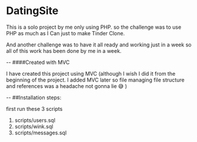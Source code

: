 # DatingSite
 This is a solo project by me only using PHP.
 so the challenge was to use PHP as much as I Can just to make Tinder Clone.
 
 
 And another challenge was to have it all ready and working just in a week so all of this work has been done by me in a week.
 
 --
####Created with MVC 

I have created this project using MVC (although I wish I did it from the beginning of the project. I added MVC later so file managing file structure and references was a headache not gonna lie :sweat_smile: )

--
##Installation steps:
 
first run these 3 scripts
 
1. scripts/users.sql
2. scripts/wink.sql
3. scripts/messages.sql






